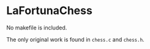 # LaFortunaChess

No makefile is included.

The only original work is found in `chess.c` and `chess.h`.
